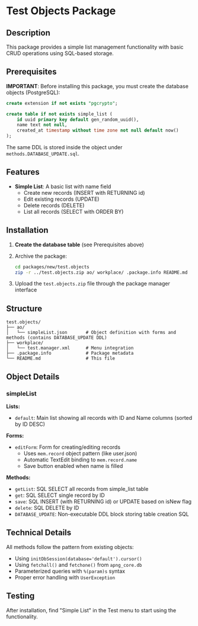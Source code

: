 # Test Objects Package

## Description

This package provides a simple list management functionality with basic CRUD operations using SQL-based storage.

## Prerequisites

**IMPORTANT**: Before installing this package, you must create the database objects (PostgreSQL):

```sql
create extension if not exists "pgcrypto";

create table if not exists simple_list (
    id uuid primary key default gen_random_uuid(),
    name text not null,
    created_at timestamp without time zone not null default now()
);
```

The same DDL is stored inside the object under `methods.DATABASE_UPDATE.sql`.

## Features

- **Simple List**: A basic list with name field
  - Create new records (INSERT with RETURNING id)
  - Edit existing records (UPDATE)
  - Delete records (DELETE)
  - List all records (SELECT with ORDER BY)

## Installation

1. **Create the database table** (see Prerequisites above)

2. Archive the package:
   ```bash
   cd packages/new/test.objects
   zip -r ../test.objects.zip ao/ workplace/ .package.info README.md
   ```

3. Upload the `test.objects.zip` file through the package manager interface

## Structure

```
test.objects/
├── ao/
│   └── simpleList.json       # Object definition with forms and methods (contains DATABASE_UPDATE DDL)
├── workplace/
│   └── test.manager.xml      # Menu integration
├── .package.info             # Package metadata
└── README.md                 # This file
```

## Object Details

### simpleList

**Lists:**
- `default`: Main list showing all records with ID and Name columns (sorted by ID DESC)

**Forms:**
- `editForm`: Form for creating/editing records
  - Uses `mem.record` object pattern (like user.json)
  - Automatic TextEdit binding to `mem.record.name`
  - Save button enabled when name is filled

**Methods:**
- `getList`: SQL SELECT all records from simple_list table
- `get`: SQL SELECT single record by ID
- `save`: SQL INSERT (with RETURNING id) or UPDATE based on isNew flag
- `delete`: SQL DELETE by ID
- `DATABASE_UPDATE`: Non-executable DDL block storing table creation SQL

## Technical Details

All methods follow the pattern from existing objects:
- Using `initDbSession(database='default').cursor()`
- Using `fetchall()` and `fetchone()` from `apng_core.db`
- Parameterized queries with `%(param)s` syntax
- Proper error handling with `UserException`

## Testing

After installation, find "Simple List" in the Test menu to start using the functionality.

